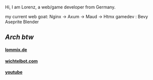 Hi, I am Lorenz, a web/game developer from Germany.

my current web goat: Nginx -> Axum -> Maud -> Htmx
gamedev : Bevy Aseprite Blender

*Arch btw*
---

#### [lommix.de](https://lommix.de)
#### [wichtelbot.com](https://wichtelbot.com)
#### [youtube](https://www.youtube.com/channel/UCd1BUXaUHWnnNLWknIgxFHg)
